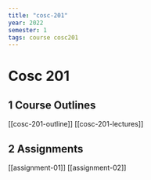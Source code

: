 ```yaml
---
title: "cosc-201"
year: 2022
semester: 1
tags: course cosc201
---
```


# Cosc 201

## 1 Course Outlines

[[cosc-201-outline]]
[[cosc-201-lectures]]

## 2 Assignments

[[assignment-01]]
[[assignment-02]]